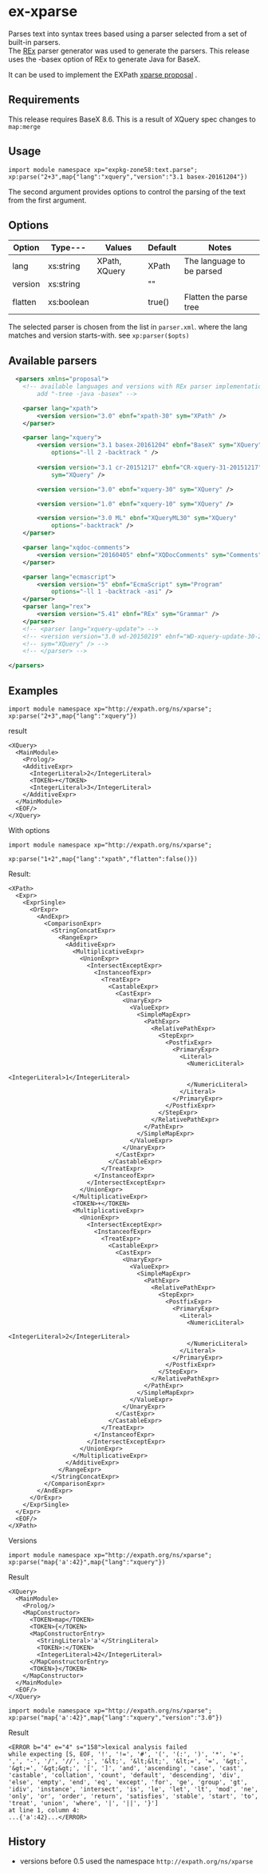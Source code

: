 # ex-xparse
Parses text into syntax trees based using a parser selected from a set of built-in parsers.  
The [REx](http://www.bottlecaps.de/rex/) parser generator was used to generate the parsers.
This release uses the -basex option of REx to generate Java for BaseX.

It can be used to implement the EXPath [xparse proposal](https://lists.w3.org/Archives/Public/public-expath/2015Feb/att-0003/xparse.html) .

## Requirements
This release requires BaseX 8.6. This is a result of XQuery spec changes to `map:merge`

## Usage

```xquery
import module namespace xp="expkg-zone58:text.parse";
xp:parse("2+3",map{"lang":"xquery","version":"3.1 basex-20161204"}) 
```
The second argument provides options to control the parsing of the text from the first argument.
## Options

| Option | Type---  | Values      |Default  |Notes                                            |
|--------|----------|-------------|---------|-------------------------------------------------|
|lang    |xs:string |XPath, XQuery|XPath    |The language to be parsed                        |
|version |xs:string |             |""       |                                                 |
|flatten |xs:boolean|             |true()   |Flatten the parse tree                           |
The selected parser is chosen from the list in `parser.xml`. where the lang matches and version starts-with. see `xp:parser($opts)`

## Available parsers
```xml
  <parsers xmlns="proposal">
    <!-- available languages and versions with REx parser implementation options. 
        add "-tree -java -basex" -->

    <parser lang="xpath">
        <version version="3.0" ebnf="xpath-30" sym="XPath" />
    </parser>

    <parser lang="xquery">
        <version version="3.1 basex-20161204" ebnf="BaseX" sym="XQuery"
            options="-ll 2 -backtrack " />
            
        <version version="3.1 cr-20151217" ebnf="CR-xquery-31-20151217"
            sym="XQuery" />

        <version version="3.0" ebnf="xquery-30" sym="XQuery" />

        <version version="1.0" ebnf="xquery-10" sym="XQuery" />

        <version version="3.0 ML" ebnf="XQueryML30" sym="XQuery"
            options="-backtrack" />
    </parser>

    <parser lang="xqdoc-comments">
        <version version="20160405" ebnf="XQDocComments" sym="Comments" />
    </parser>

    <parser lang="ecmascript">
        <version version="5" ebnf="EcmaScript" sym="Program"
            options="-ll 1 -backtrack -asi" />
    </parser>
    <parser lang="rex">
        <version version="5.41" ebnf="REx" sym="Grammar" />
    </parser>
    <!-- <parser lang="xquery-update"> -->
    <!-- <version version="3.0 wd-20150219" ebnf="WD-xquery-update-30-20150219" -->
    <!-- sym="XQuery" /> -->
    <!-- </parser> -->

</parsers>
```
 
## Examples
```xquery
import module namespace xp="http://expath.org/ns/xparse";
xp:parse("2+3",map{"lang":"xquery"}) 
````
result
````
<XQuery>
  <MainModule>
    <Prolog/>
    <AdditiveExpr>
      <IntegerLiteral>2</IntegerLiteral>
      <TOKEN>+</TOKEN>
      <IntegerLiteral>3</IntegerLiteral>
    </AdditiveExpr>
  </MainModule>
  <EOF/>
</XQuery>
````
With options
```xquery
import module namespace xp="http://expath.org/ns/xparse";

xp:parse("1+2",map{"lang":"xpath","flatten":false()})
```

Result:
````
<XPath>
  <Expr>
    <ExprSingle>
      <OrExpr>
        <AndExpr>
          <ComparisonExpr>
            <StringConcatExpr>
              <RangeExpr>
                <AdditiveExpr>
                  <MultiplicativeExpr>
                    <UnionExpr>
                      <IntersectExceptExpr>
                        <InstanceofExpr>
                          <TreatExpr>
                            <CastableExpr>
                              <CastExpr>
                                <UnaryExpr>
                                  <ValueExpr>
                                    <SimpleMapExpr>
                                      <PathExpr>
                                        <RelativePathExpr>
                                          <StepExpr>
                                            <PostfixExpr>
                                              <PrimaryExpr>
                                                <Literal>
                                                  <NumericLiteral>
                                                    <IntegerLiteral>1</IntegerLiteral>
                                                  </NumericLiteral>
                                                </Literal>
                                              </PrimaryExpr>
                                            </PostfixExpr>
                                          </StepExpr>
                                        </RelativePathExpr>
                                      </PathExpr>
                                    </SimpleMapExpr>
                                  </ValueExpr>
                                </UnaryExpr>
                              </CastExpr>
                            </CastableExpr>
                          </TreatExpr>
                        </InstanceofExpr>
                      </IntersectExceptExpr>
                    </UnionExpr>
                  </MultiplicativeExpr>
                  <TOKEN>+</TOKEN>
                  <MultiplicativeExpr>
                    <UnionExpr>
                      <IntersectExceptExpr>
                        <InstanceofExpr>
                          <TreatExpr>
                            <CastableExpr>
                              <CastExpr>
                                <UnaryExpr>
                                  <ValueExpr>
                                    <SimpleMapExpr>
                                      <PathExpr>
                                        <RelativePathExpr>
                                          <StepExpr>
                                            <PostfixExpr>
                                              <PrimaryExpr>
                                                <Literal>
                                                  <NumericLiteral>
                                                    <IntegerLiteral>2</IntegerLiteral>
                                                  </NumericLiteral>
                                                </Literal>
                                              </PrimaryExpr>
                                            </PostfixExpr>
                                          </StepExpr>
                                        </RelativePathExpr>
                                      </PathExpr>
                                    </SimpleMapExpr>
                                  </ValueExpr>
                                </UnaryExpr>
                              </CastExpr>
                            </CastableExpr>
                          </TreatExpr>
                        </InstanceofExpr>
                      </IntersectExceptExpr>
                    </UnionExpr>
                  </MultiplicativeExpr>
                </AdditiveExpr>
              </RangeExpr>
            </StringConcatExpr>
          </ComparisonExpr>
        </AndExpr>
      </OrExpr>
    </ExprSingle>
  </Expr>
  <EOF/>
</XPath>
````
Versions
````
import module namespace xp="http://expath.org/ns/xparse";
xp:parse("map{'a':42}",map{"lang":"xquery"}) 
````
Result
````
<XQuery>
  <MainModule>
    <Prolog/>
    <MapConstructor>
      <TOKEN>map</TOKEN>
      <TOKEN>{</TOKEN>
      <MapConstructorEntry>
        <StringLiteral>'a'</StringLiteral>
        <TOKEN>:</TOKEN>
        <IntegerLiteral>42</IntegerLiteral>
      </MapConstructorEntry>
      <TOKEN>}</TOKEN>
    </MapConstructor>
  </MainModule>
  <EOF/>
</XQuery>
````

````
import module namespace xp="http://expath.org/ns/xparse";
xp:parse("map{'a':42}",map{"lang":"xquery","version":"3.0"}) 
````
Result
````
<ERROR b="4" e="4" s="158">lexical analysis failed
while expecting [S, EOF, '!', '!=', '#', '(', '(:', ')', '*', '+', ',', '-', '/', '//', ';', '&lt;', '&lt;&lt;', '&lt;=', '=', '&gt;', '&gt;=', '&gt;&gt;', '[', ']', 'and', 'ascending', 'case', 'cast', 'castable', 'collation', 'count', 'default', 'descending', 'div', 'else', 'empty', 'end', 'eq', 'except', 'for', 'ge', 'group', 'gt', 'idiv', 'instance', 'intersect', 'is', 'le', 'let', 'lt', 'mod', 'ne', 'only', 'or', 'order', 'return', 'satisfies', 'stable', 'start', 'to', 'treat', 'union', 'where', '|', '||', '}']
at line 1, column 4:
...{'a':42}...</ERROR>
````

## History
* versions before 0.5 used the namespace `http://expath.org/ns/xparse`
